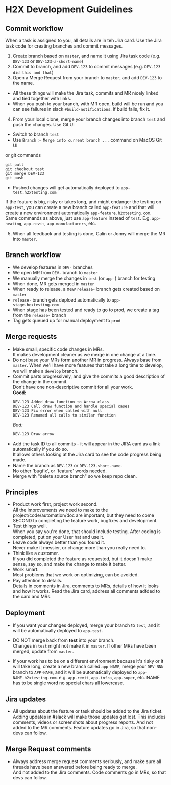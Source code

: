 # H2X Development Guidelines

## Commit workflow

When a task is assigned to you, all details are in teh Jira card. Use the Jira task code for creating branches and commit messages.

1. Create branch based on `master`, and name it using Jira task code (e.g. `DEV-123` or `DEV-123-a-short-name`)
2. Commit to branch, and add `DEV-123` to commit messages (e.g. `DEV-123 did this and that`)
3. Open a Merge Request from your branch to `master`, and add `DEV-123` to the name.
   
* All these things will make the Jira task, commits and MR nicely linked and tied together with links.
* When you push to your branch, with MR open, build will be run and you can see failures in slack `#build-notifications`. If build fails, fix it.
  
4. From your local clone, merge your branch changes into branch `test` and push the changes.
Use Git UI 
  * Switch to branch `test`
  * Use `Branch > Merge into current branch ...` command on MacOS Git UI
  
or git commands 
   ```
   git pull
   git checkout test
   git merge DEV-123
   git push
   ```
* Pushed changes will get automatically deployed to `app-test.h2xtesting.com`
  
If the feature is big, risky or takes long, and might endanger the testing on `app-test`, you can create a new branch called `app-feature` and that will create a new environment automatically `app-feature.h2xtesting.com`.  
Same commands as above, just use `app-feature` instead of `test`. E.g. `app-heating`, `app-revit`, `app-manufacturers`, etc.

5. When all feedback and testing is done, Calin or Jonny will merge the MR into `master`.

## Branch workflow

* We develop features in `DEV-` branches
* We open MR from `DEV-` branch to `master`
* We manually merge the changes in `test` (or `app-`) branch for testing
* When done, MR gets merged in `master`
* When ready to release, a new `release-` branch gets created based on `master`
* `release-` branch gets deploed automatically to `app-stage.hextesting.com`
* When stage has been tested and ready to go to prod, we create a tag from the `release-` branch
* Tag gets queued up for manual deployment to `prod`

## Merge requests
* Make small, specific code changes in MRs.  
  It makes development cleaner as we merge in one change at a time.
* Do not base your MRs form another MR in progress. Always base from `master`.
  When we'll have more features that take a long time to develop, we will make a `develop` branch.
* Commit parts progressively, and give the commits a good description of the change in the commit.  
  Don't have one non-descriptive commit for all your work.  
  **Good:**
  ```
  DEV-123 Added draw function to Arrow class
  DEV-123 Call draw function and handle special cases
  DEV-123 Fix error when called with null
  DEV-123 Renamed all calls to similar function
  ```
  *Bad:*
  ```
  DEV-123 Draw arrow
  ```
* Add the task ID to all commits - it will appear in the JIRA card as a link automatically if you do so.  
  It allows others looking at the Jira card to see the code progress being made.
* Name the branch as `DEV-123` or `DEV-123-short-name`.  
  No other 'bugfix', or 'feature' words needed.
* Merge with "delete source branch" so we keep repo clean.  

## Principles
* Product work first, project work second.  
  All the improvements we need to make to the project/code/automation/doc are important, but they need to come SECOND to completing the feature work, bugfixes and development.  
* Test things well.  
  When you say you're done, that should include testing. After coding is completed, put on your User hat and use it.
* Leave code always better than you found it.  
  Never make it messier, or change more than you really need to.
* Think like a customer.  
  If you did completed the feature as requested, but it doesn't make sense, say so, and make the change to make it better.  
* Work smart.  
  Most problems that we work on optimizing, can be avoided.
* Pay attention to details.  
  Details in comments in Jira, comments to MRs, details of how it looks and how it works. Read the Jira card, address all comments adfded to the card and MRs.

## Deployment
* If you want your changes deployed, merge your branch to `test`, and it will be automatically deployed to `app-test`.
* DO NOT merge back from **test** into your branch.  
  Changes in `test` might not make it in `master`. If other MRs have been merged, update from `master`.

* If your work has to be on a different environment because it's risky or it will take long, create a new branch called `app-NAME`, merge your `DEV-NNN` branch to `APP-NAME`, and it will be automatically deployed to `app-NAME.h2xtesting.com`. e.g. `app-revit`, `app-infra`, `app-super`, etc. NAME has to be single word no special chars all lowercase.

## Jira updates
* All updates about the feature or task should be added to the Jira ticket.  
  Adding updates in #slack will make those updates get lost. This includes comments, videos or screenshots about progress reports.
  And not added to the MR comments. Feature updates go in Jira, so that non-devs can follow.

## Merge Request comments
* Always address merge request comments seriously, and make sure all threads have been answered before being ready to merge.  
  And not added to the Jira comments. Code comments go in MRs, so that devs can follow.
